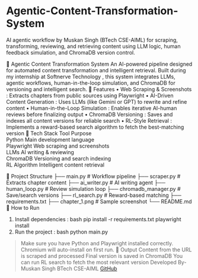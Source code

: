 # Agentic-Content-Transformation-System
AI agentic workflow by Muskan Singh (BTech CSE-AIML) for scraping, transforming, reviewing, and retrieving content using LLM logic, human feedback simulation, and ChromaDB version control.

	Agentic Content Transformation System
An AI-powered pipeline designed for automated content transformation and intelligent retrieval. Built during my internship at  Softnerve Technology , this system integrates LLMs, agentic workflows, human-in-the-loop simulation, and ChromaDB for versioning and intelligent search.
	Features
•	Web Scraping & Screenshots : Extracts chapters from public sources using Playwright
•	AI-Driven Content Generation : Uses LLMs (like Gemini or GPT) to rewrite and refine content
•	Human-in-the-Loop Simulation : Enables iterative AI-human reviews before finalizing    output
•	ChromaDB Versioning : Saves and indexes all content versions for reliable search
•	RL-Style Retrieval : Implements a reward-based search algorithm to fetch the best-matching version
	Tech Stack
   Tool                   Purpose                          
    Python             Main development language        
    Playwright         Web scraping and screenshots     
    LLMs               AI writing & reviewing           
    ChromaDB           Versioning and search indexing   
    RL Algorithm       Intelligent content retrieval    

	Project Structure
├── main.py                  # Workflow pipeline
├── scraper.py              # Extracts chapter content
├── ai_writer.py            # AI writing agent
├── human_loop.py           # Review simulation loop
├── chromadb_manager.py     # Save/search versions
├── rl_search.py            # Reward-based matching
├── requirements.txt
├── chapter_1.png           # Sample screenshot
└── README.md
	How to Run
1.  Install dependencies :
   bash
   pip install -r requirements.txt
   playwright install
2.  Run the project :
   bash
   python main.py
> Make sure you have Python and Playwright installed correctly. Chromium will auto-install on first run.
	Output
  Content from the URL is scraped and processed
  Final version is saved in ChromaDB
  You can run RL search to fetch the most relevant version
Developed By-
Muskan Singh 
BTech CSE-AIML
[GitHub](https://github.com/happiness-singh09)
